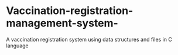# Vaccination-registration-management-system-

A vaccination registration system using data structures and files in C language 
